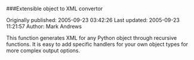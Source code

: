 ###Extensible object to XML convertor

Originally published: 2005-09-23 03:42:26
Last updated: 2005-09-23 11:21:57
Author: Mark Andrews

This function generates XML for any Python object through recursive functions. It is easy to add specific handlers for your own object types for more complex output options.